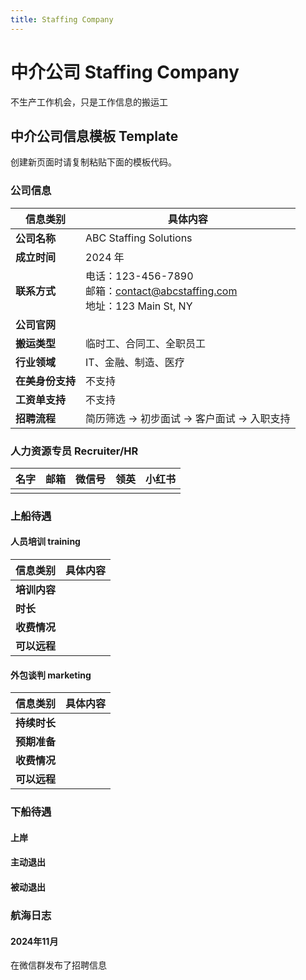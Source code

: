 ```yaml
---
title: Staffing Company
---
```

# 中介公司 Staffing Company

不生产工作机会，只是工作信息的搬运工

## 中介公司信息模板 Template

创建新页面时请复制粘贴下面的模板代码。

### 公司信息
| 信息类别       | 具体内容                                                                |
|------------|---------------------------------------------------------------------|
| **公司名称**   | ABC Staffing Solutions                                              |
| **成立时间**   | 2024 年                                                              |
| **联系方式**   | 电话：123-456-7890<br>邮箱：contact@abcstaffing.com<br>地址：123 Main St, NY |
| **公司官网**   |                                                                     |
| **搬运类型**   | 临时工、合同工、全职员工                                                        |
| **行业领域**   | IT、金融、制造、医疗                                                         |
| **在美身份支持** | 不支持                                                                 |
| **工资单支持**  | 不支持                                                                 |
| **招聘流程**   | 简历筛选 → 初步面试 → 客户面试 → 入职支持                                           |

### 人力资源专员 Recruiter/HR


| **名字** | **邮箱** | **微信号** | **领英** | **小红书** |
|--------|--------|---------|--------|---------|
|        |        |         |        |         |

### 上船待遇

#### 人员培训 training

| 信息类别     | 具体内容 |
|----------|------|
| **培训内容** |      |
| **时长**   |      |
| **收费情况** |      |
| **可以远程** |      |

#### 外包谈判 marketing


| 信息类别     | 具体内容 |
|----------|------|
| **持续时长** |      |
| **预期准备** |      |
| **收费情况** |      |
| **可以远程** |      |

### 下船待遇

#### 上岸

#### 主动退出

#### 被动退出

### 航海日志

#### 2024年11月

在微信群发布了招聘信息
